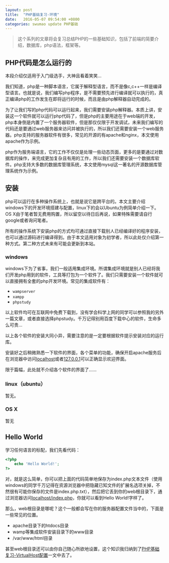 ```yaml
---
layout: post
title:  "PHP基础复习-环境"
date:   2016-05-07 09:54:00 +0800
categories: swumao update PHP基础
---
```

> 这个系列的文章将会复习总结PHP的一些基础知识，包括了前端的简要介绍，数据库，php语法，框架等。

## PHP代码是怎么运行的

本段介绍仅适用于入门级选手，大神且看着笑笑...

我们知道，php是一种脚本语言，它属于解释型语言，而不是像c,c++一样是编译型语言。也就是说，我们编写php程序，是不需要预先进行编译就可以执行的，真正编译php的工作发生在即将运行的时候，而且是由php解释器自动完成的。

为了让我们写的php代码可以运行起来，我们需要安装php解释器。本质上讲，安装这一个软件就可以运行php代码了，但是php的主要用途在于web端的开发，php本身倒是内置了一个服务器软件，但是那仅仅限于开发调试，未来我们编写的代码还是要通过web服务器来访问并被执行的，所以我们还需要安装一个web服务器。php支持的服务器软件有很多，常见的开源的有apache和nginx，本文使用apache作为示例。

php作为服务端语言，它的工作不仅仅是处理一些动态页面，更多的是要通过对数据库的操作，来完成更加复杂且有用的工作，所以我们还需要安装一个数据库软件。php支持大多数的数据库管理系统，本文使用mysql这一著名的开源数据库管理系统作为示例。

## 安装

php可以运行在多种操作系统上，也就是说它是跨平台的。本文主要介绍windows下的开发环境搭建与配置，linux下的会以Ubuntu为例简单介绍一下。OS X由于笔者暂无费用购置，所以留空以待日后再说，如果特殊需要请自行google或者询问笔者。

所有的操作系统下安装php的方式均可通过直接下载别人已经编译好的程序安装，也可以通过源码进行编译得到。由于本文适用对象为初学者，所以此处仅介绍第一种方式。第二种方式未来有可能会更新到本站。

### windows

windows下为了省事，我们一般适用集成环境。所谓集成环境就是别人已经将我们开发php用到的软件，工具等打包为一个软件了。我们只需要安装一个软件就可以直接拥有全套的php开发环境。常见的集成软件有：

- `wampserver`
- `xampp`
- `phpstudy`

以上软件均可在互联网中免费下载到，没有学会科学上网的同学可以参照我的另外一篇文章，或者直接选择phpstudy。千万记得别用百度下载中心的软件，生命多么可贵...

以上各个软件的安装大同小异，需要注意的是一定要根据软件提示安装对应的运行库。

安装好之后稍微熟悉一下软件的界面，各个菜单的功能，确保开启apache服务后在浏览器中访问[localhost](http://localhost)或者[127.0.0.1](http://127.0.0.1)可以正确显示欢迎界面。

限于篇幅，此处就不介绍各个软件的界面了......

### linux（ubuntu）

暂无。

### OS X

暂无

## Hello World

学习任何语言的标配，我们先看代码：

```php
<?php
    echo 'Hello World!';
?>
```
对，就是这么简单，你可以把上面的代码简单地保存为index.php文本文件（使用windows的同学千万记得在资源浏览器中把隐藏已知文件的扩展名选项关掉，不然很有可能你保存的文件是index.php.txt），然后把它丢到你的web根目录下，通过浏览器访问[localhost/index.php](http://localhost/index.php)，你就可以看到Hello World!字样了。

那么，web根目录是哪呢？这个一般都会写在你的服务器配置文件当中的，下面是一些常见的位置。

- apache目录下的htdocs目录
- wamp等集成软件安装目录下的www目录
- /var/www/html目录

甚至web根目录还可以由你自己随心所欲地设置，这个知识我归纳到了[PHP基础复习-VirtualHost配置]()一文中去了。

